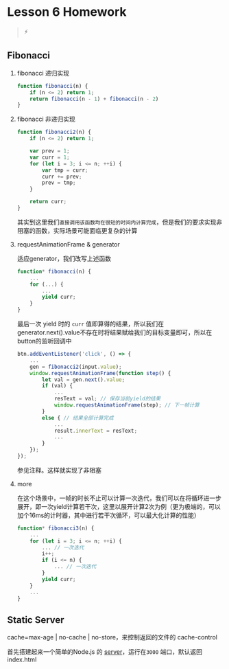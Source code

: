 # Lesson 6 Homework

> ⚡

## Fibonacci

1. fibonacci 递归实现

    ```js
    function fibonacci(n) {
        if (n <= 2) return 1;
        return fibonacci(n - 1) + fibonacci(n - 2)
    }
    ```

2. fibonacci 非递归实现

    ```js
    function fibonacci2(n) {
        if (n <= 2) return 1;

        var prev = 1;
        var curr = 1;
        for (let i = 3; i <= n; ++i) {
            var tmp = curr; 
            curr += prev;
            prev = tmp;
        }

        return curr;
    }
    ```

    其实到这里我们`直接调用该函数均在很短的时间内计算完成`，但是我们的要求实现非阻塞的函数，实际场景可能面临更复杂的计算

3. requestAnimationFrame & generator

    适应generator，我们改写上述函数

    ```js
    function* fibonacci(n) {
        ...
        for (...) {
            ...
            yield curr;
        }
    }
    ```

    最后一次 yield 时的 `curr` 值即算得的结果，所以我们在generator.next().value不存在时将结果赋给我们的目标变量即可，所以在button的监听回调中

    ```js
    btn.addEventListener('click', () => {
        ...
        gen = fibonacci2(input.value);
        window.requestAnimationFrame(function step() {
            let val = gen.next().value;
            if (val) {
                ...
                resText = val; // 保存当前yield的结果
                window.requestAnimationFrame(step); // 下一帧计算
            }
            else { // 结果全部计算完成
                ...
                result.innerText = resText;
                ...
            }
        });
    });
    ```

    参见注释。这样就实现了非阻塞

4. more

    在这个场景中，一帧的时长不止可以计算一次迭代，我们可以在将循环进一步展开，即一次yield计算若干次，这里以展开计算2次为例（更为极端的，可以加个16ms的计时器，其中进行若干次循环，可以最大化计算的性能）

    ```js
    function* fibonacci3(n) {
        ...
        for (let i = 3; i <= n; ++i) {
            ... // 一次迭代
            i++;
            if (i <= n) {
                ... // 一次迭代
            }
            yield curr;
        }
        ...
    }
    ```

## Static Server

cache=max-age | no-cache | no-store，来控制返回的文件的 cache-control

首先搭建起来一个简单的Node.js 的 [server](./sserver.js)，运行在`3000` 端口，默认返回index.html

